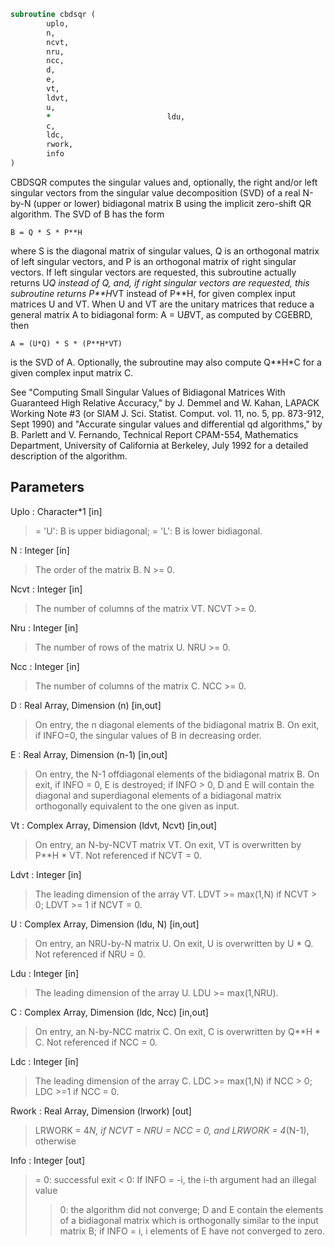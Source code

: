 ```fortran
subroutine cbdsqr (
		uplo,
		n,
		ncvt,
		nru,
		ncc,
		d,
		e,
		vt,
		ldvt,
		u,
		*                          ldu,
		c,
		ldc,
		rwork,
		info
)
```

 CBDSQR computes the singular values and, optionally, the right and/or
 left singular vectors from the singular value decomposition (SVD) of
 a real N-by-N (upper or lower) bidiagonal matrix B using the implicit
 zero-shift QR algorithm.  The SVD of B has the form

    B = Q * S * P**H

 where S is the diagonal matrix of singular values, Q is an orthogonal
 matrix of left singular vectors, and P is an orthogonal matrix of
 right singular vectors.  If left singular vectors are requested, this
 subroutine actually returns U*Q instead of Q, and, if right singular
 vectors are requested, this subroutine returns P**H*VT instead of
 P**H, for given complex input matrices U and VT.  When U and VT are
 the unitary matrices that reduce a general matrix A to bidiagonal
 form: A = U*B*VT, as computed by CGEBRD, then

    A = (U*Q) * S * (P**H*VT)

 is the SVD of A.  Optionally, the subroutine may also compute Q**H*C
 for a given complex input matrix C.

 See "Computing  Small Singular Values of Bidiagonal Matrices With
 Guaranteed High Relative Accuracy," by J. Demmel and W. Kahan,
 LAPACK Working Note #3 (or SIAM J. Sci. Statist. Comput. vol. 11,
 no. 5, pp. 873-912, Sept 1990) and
 "Accurate singular values and differential qd algorithms," by
 B. Parlett and V. Fernando, Technical Report CPAM-554, Mathematics
 Department, University of California at Berkeley, July 1992
 for a detailed description of the algorithm.

## Parameters
Uplo : Character*1 [in]
> = 'U':  B is upper bidiagonal;
> = 'L':  B is lower bidiagonal.

N : Integer [in]
> The order of the matrix B.  N >= 0.

Ncvt : Integer [in]
> The number of columns of the matrix VT. NCVT >= 0.

Nru : Integer [in]
> The number of rows of the matrix U. NRU >= 0.

Ncc : Integer [in]
> The number of columns of the matrix C. NCC >= 0.

D : Real Array, Dimension (n) [in,out]
> On entry, the n diagonal elements of the bidiagonal matrix B.
> On exit, if INFO=0, the singular values of B in decreasing
> order.

E : Real Array, Dimension (n-1) [in,out]
> On entry, the N-1 offdiagonal elements of the bidiagonal
> matrix B.
> On exit, if INFO = 0, E is destroyed; if INFO > 0, D and E
> will contain the diagonal and superdiagonal elements of a
> bidiagonal matrix orthogonally equivalent to the one given
> as input.

Vt : Complex Array, Dimension (ldvt, Ncvt) [in,out]
> On entry, an N-by-NCVT matrix VT.
> On exit, VT is overwritten by P**H * VT.
> Not referenced if NCVT = 0.

Ldvt : Integer [in]
> The leading dimension of the array VT.
> LDVT >= max(1,N) if NCVT > 0; LDVT >= 1 if NCVT = 0.

U : Complex Array, Dimension (ldu, N) [in,out]
> On entry, an NRU-by-N matrix U.
> On exit, U is overwritten by U * Q.
> Not referenced if NRU = 0.

Ldu : Integer [in]
> The leading dimension of the array U.  LDU >= max(1,NRU).

C : Complex Array, Dimension (ldc, Ncc) [in,out]
> On entry, an N-by-NCC matrix C.
> On exit, C is overwritten by Q**H * C.
> Not referenced if NCC = 0.

Ldc : Integer [in]
> The leading dimension of the array C.
> LDC >= max(1,N) if NCC > 0; LDC >=1 if NCC = 0.

Rwork : Real Array, Dimension (lrwork) [out]
> LRWORK = 4*N, if NCVT = NRU = NCC = 0, and
> LRWORK = 4*(N-1), otherwise

Info : Integer [out]
> = 0:  successful exit
> < 0:  If INFO = -i, the i-th argument had an illegal value
> > 0:  the algorithm did not converge; D and E contain the
> elements of a bidiagonal matrix which is orthogonally
> similar to the input matrix B;  if INFO = i, i
> elements of E have not converged to zero.

